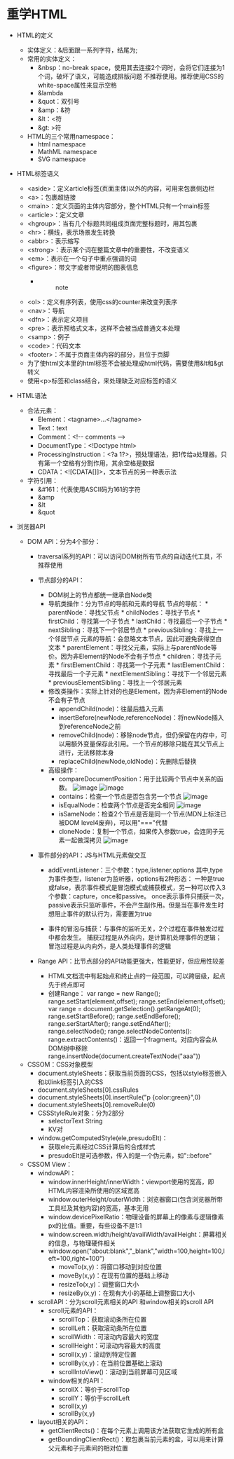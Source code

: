 # 重学HTML

- HTML的定义
    + 实体定义：&后面跟一系列字符，结尾为;
    + 常用的实体定义：
        * &nbsp：no-break space，使用其去连接2个词时，会将它们连接为1个词，破坏了语义，可能造成排版问题
                 不推荐使用。推荐使用CSS的white-space属性来显示空格
        * &lambda
        * &quot：双引号
        * &amp：&符
        * &lt：<符
        * &gt: >符
    + HTML的三个常用namespace：
        * html namespace
        * MathML namespace
        * SVG namespace

- HTML标签语义
    + &lt;aside&gt;：定义article标签(页面主体)以外的内容，可用来包裹侧边栏
    + &lt;a&gt;：包裹超链接
    + &lt;main&gt;：定义页面的主体内容部分，整个HTML只有一个main标签
    + &lt;article&gt;：定义文章
    + &lt;hgroup&gt;：当有几个标题共同组成页面完整标题时，用其包裹
    + &lt;hr&gt;：横线，表示场景发生转换
    + &lt;abbr&gt;：表示缩写
    + &lt;strong&gt;：表示某个词在整篇文章中的重要性，不改变语义
    + &lt;em&gt;：表示在一个句子中重点强调的词
    + &lt;figure&gt;：带文字或者带说明的图表信息
        * <figure>
            <img></img>
            <figcaption>note</figcaption>
          </figure>
    + &lt;ol&gt;：定义有序列表，使用css的counter来改变列表序
    + &lt;nav&gt;：导航
    + &lt;dfn&gt;：表示定义项目
    + &lt;pre&gt;：表示预格式文本，这样不会被当成普通文本处理
    + &lt;samp&gt;：例子
    + &lt;code&gt;：代码文本
    + &lt;footer&gt;：不属于页面主体内容的部分，且位于页脚
    + 为了使html文本里的html标签不会被处理成html代码，需要使用&lt和&gt转义
    + 使用&lt;p&gt;标签和class结合，来处理缺乏对应标签的语义

- HTML语法
    + 合法元素：
        * Element：&lt;tagname&gt;...&lt;/tagname&gt;
        * Text：text
        * Comment：&lt;!-- comments --&gt;
        * DocumentType：&lt;!Doctype html&gt;
        * ProcessingInstruction：&lt;?a 1?&gt;，预处理语法，把1传给a处理器。只有第一个空格有分割作用，其余空格是数据
        * CDATA：&lt;![CDATA[]]&gt;，文本节点的另一种表示法
    + 字符引用：
        * &#161：代表使用ASCII码为161的字符
        * &amp
        * &lt
        * &quot

- 浏览器API
    + DOM API：分为4个部分：
        * traversal系列的API：可以访问DOM树所有节点的自动迭代工具，不推荐使用
        * 节点部分的API：
            * DOM树上的节点都统一继承自Node类
            * 导航类操作：分为节点的导航和元素的导航
                节点的导航：
                    * parentNode：寻找父节点
                    * childNodes：寻找子节点
                    * firstChild：寻找第一个子节点
                    * lastChild：寻找最后一个子节点
                    * nextSibling：寻找下一个邻居节点
                    * previousSibling：寻找上一个邻居节点
                元素的导航：会忽略文本节点，因此可避免获得空白文本
                    * parentElement：寻找父元素，实际上与parentNode等价。因为非Element的Node不会有子节点
                    * children：寻找子元素
                    * firstElementChild：寻找第一个子元素
                    * lastElementChild：寻找最后一个子元素
                    * nextElementSibling：寻找下一个邻居元素
                    * previousElementSibling：寻找上一个邻居元素
            * 修改类操作：实际上针对的也是Element，因为非Element的Node不会有子节点
                * appendChild(node)：往最后插入元素
                * insertBefore(newNode,referenceNode)：将newNode插入到referenceNode之前
                * removeChild(node)：移除node节点，但仍保留在内存中，可以用额外变量保存此引用。一个节点的移除只能在其父节点上进行，无法移除本身
                * replaceChild(newNode,oldNode)：先删除后替换
            * 高级操作：
                * compareDocumentPosition：用于比较两个节点中关系的函数。
                ![image](https://github.com/kfzx-yuri/Frontend-02-Template/blob/master/week08/compareDocumentPosition-1.png)
                ![image](https://github.com/kfzx-yuri/Frontend-02-Template/blob/master/week08/compareDocumentPosition-2.png)
                * contains：检查一个节点是否包含另一个节点
                ![image](https://github.com/kfzx-yuri/Frontend-02-Template/blob/master/week08/contains.png)
                * isEqualNode：检查两个节点是否完全相同
                ![image](https://github.com/kfzx-yuri/Frontend-02-Template/blob/master/week08/isEqualNode.png)
                * isSameNode：检查2个节点是否是同一个节点(MDN上标注已被DOM level4废弃)，可以用"==="代替
                * cloneNode：复制一个节点，如果传入参数true，会连同子元素一起做深拷贝
                ![image](https://github.com/kfzx-yuri/Frontend-02-Template/blob/master/week08/cloneNode.png)

        * 事件部分的API：JS与HTML元素做交互
           * addEventListener：三个参数：type,listener,options
            其中,type为事件类型，listener为监听器，options有2种形态：
            一种是true或false，表示事件模式是冒泡模式或捕获模式，另一种可以传入3个参数：capture，once和passive。
                once表示事件只捕获一次，
                passive表示只监听事件，不会产生副作用。但是当在事件发生时想阻止事件的默认行为，需要置为true

            * 事件的冒泡与捕获：与事件的监听无关，2个过程在事件触发过程中都会发生。
                             捕获过程是从外向内，是计算机处理事件的逻辑；
                             冒泡过程是从内向外，是人类处理事件的逻辑
            
        * Range API：比节点部分的API功能更强大，性能更好，但应用性较差
            * HTML文档流中有起始点和终止点的一段范围，可以跨层级，起点先于终点即可
            * 创建Range：
                var range = new Range();
                range.setStart(element,offset);
                range.setEnd(element,offset);
                var range = document.getSelection().getRangeAt(0);
                range.setStartBefore();
                range.setEndBefore();
                range.serStartAfter();
                range.setEndAfter();
                range.selectNode();
                range.selectNodeContents():
                range.extractContents()：返回一个fragment。对应内容会从DOM树中移除
                range.insertNode(document.createTextNode("aaa"))
    + CSSOM：CSS对象模型
        * document.styleSheets：获取当前页面的CSS，包括以style标签嵌入和以link标签引入的CSS
        * document.styleSheets[0].cssRules
        * document.styleSheets[0].insertRule("p {color:green}",0)
        * document.styleSheets[0].removeRule(0)
        * CSSStyleRule对象：分为2部分
            * selectorText String
            * KV对
        * window.getComputedStyle(ele,presudoElt)：
            * 获取ele元素经过CSS计算后的合成样式
            * presudoElt是可选参数，传入的是一个伪元素，如"::before"
    * CSSOM View：
        * windowAPI：
            * window.innerHeight/innerWidth：viewport使用的宽高，即HTML内容渲染所使用的区域宽高
            * window.outerHeight/outerWidth：浏览器窗口(包含浏览器所带工具栏及其他内容)的宽高，基本无用
            * window.devicePixelRatio：物理设备的屏幕上的像素与逻辑像素px的比值。重要，有些设备不是1:1
            * window.screen.width/height/availWidth/availHeight：屏幕相关的信息，与物理硬件相关
            * window.open("about:blank","_blank","width=100,height=100,left=100,right=100")
                * moveTo(x,y)：将窗口移动到对应位置
                * moveBy(x,y)：在现有位置的基础上移动
                * resizeTo(x,y)：调整窗口大小
                * resizeBy(x,y)：在现有大小的基础上调整窗口大小
        * scrollAPI：分为scroll元素相关的API 和window相关的scroll API
            * scroll元素的API：
                * scrollTop：获取滚动条所在位置
                * scrollLeft：获取滚动条所在位置
                * scrollWidth：可滚动内容最大的宽度
                * scrollHeight：可滚动内容最大的高度
                * scroll(x,y)：滚动到特定位置
                * scrollBy(x,y)：在当前位置基础上滚动
                * scrollIntoView()：滚动到当前屏幕可见区域
            * window相关的API：
                * scrollX：等价于scrollTop
                * scrollY：等价于scrollLeft
                * scroll(x,y)
                * scrollBy(x,y)
        * layout相关的API：
            * getClientRects()：在每个元素上调用该方法获取它生成的所有盒
            * getBoundingClientRect()：取包裹当前元素的盒，可以用来计算父元素和子元素间的相对位置
        


